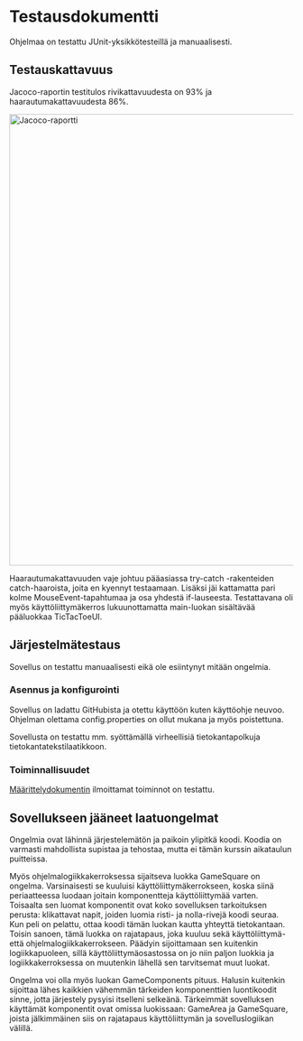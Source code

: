 # Testausdokumentti

Ohjelmaa on testattu JUnit-yksikkötesteillä ja manuaalisesti.

## Testauskattavuus

Jacoco-raportin testitulos rivikattavuudesta on 93% ja haarautumakattavuudesta 86%.

<img src="https://user-images.githubusercontent.com/46410240/78938671-47c83e80-7abb-11ea-9934-8cb7a9c2c71c.png" alt="Jacoco-raportti" width="800" >

Haarautumakattavuuden vaje johtuu pääasiassa try-catch -rakenteiden catch-haaroista, joita en kyennyt testaamaan. Lisäksi jäi kattamatta pari kolme MouseEvent-tapahtumaa ja osa yhdestä if-lauseesta.
Testattavana oli myös käyttöliittymäkerros lukuunottamatta main-luokan sisältävää pääluokkaa TicTacToeUI.

## Järjestelmätestaus

Sovellus on testattu manuaalisesti eikä ole esiintynyt mitään ongelmia.

### Asennus ja konfigurointi

Sovellus on ladattu GitHubista ja otettu käyttöön kuten käyttöohje neuvoo. Ohjelman olettama config.properties on ollut mukana ja myös poistettuna.

Sovellusta on testattu mm. syöttämällä virheellisiä tietokantapolkuja tietokantatekstilaatikkoon.

### Toiminnallisuudet

[Määrittelydokumentin](https://github.com/gitjms/ot-harjoitustyo/blob/master/dokumentointi/Vaatimusmaarittely.md) ilmoittamat toiminnot on testattu.

## Sovellukseen jääneet laatuongelmat

Ongelmia ovat lähinnä järjestelemätön ja paikoin ylipitkä koodi. Koodia on varmasti mahdollista supistaa ja tehostaa, mutta ei tämän kurssin aikataulun puitteissa.

Myös ohjelmalogiikkakerroksessa sijaitseva luokka GameSquare on ongelma. Varsinaisesti se kuuluisi käyttöliittymäkerrokseen, koska siinä periaatteessa luodaan joitain komponentteja käyttöliittymää varten. Toisaalta sen luomat komponentit ovat koko sovelluksen tarkoituksen perusta: klikattavat napit, joiden luomia risti- ja nolla-rivejä koodi seuraa. Kun peli on pelattu, ottaa koodi tämän luokan kautta yhteyttä tietokantaan.
Toisin sanoen, tämä luokka on rajatapaus, joka kuuluu sekä käyttöliittymä- että ohjelmalogiikkakerrokseen. Päädyin sijoittamaan sen kuitenkin logiikkapuoleen, sillä käyttöliittymäosastossa on jo niin paljon luokkia ja logiikkakerroksessa on muutenkin lähellä sen tarvitsemat muut luokat.

Ongelma voi olla myös luokan GameComponents pituus. Halusin kuitenkin sijoittaa lähes kaikkien vähemmän tärkeiden komponenttien luontikoodit sinne, jotta järjestely pysyisi itselleni selkeänä.
Tärkeimmät sovelluksen käyttämät komponentit ovat omissa luokissaan: GameArea ja GameSquare, joista jälkimmäinen siis on rajatapaus käyttöliittymän ja sovelluslogiikan välillä.
